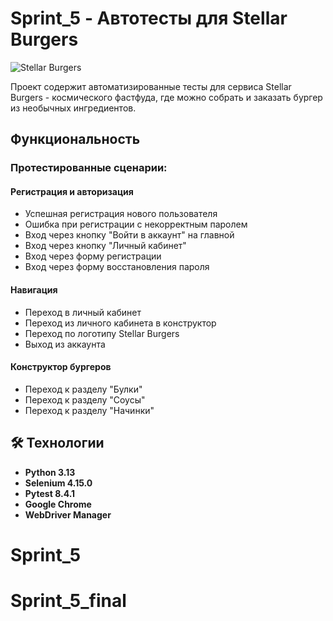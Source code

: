 # Sprint_5 - Автотесты для Stellar Burgers

![Stellar Burgers](https://stellarburgers.education-services.ru/)

Проект содержит автоматизированные тесты для сервиса Stellar Burgers - космического фастфуда, где можно собрать и заказать бургер из необычных ингредиентов.

## Функциональность

### Протестированные сценарии:

#### Регистрация и авторизация
- Успешная регистрация нового пользователя
- Ошибка при регистрации с некорректным паролем
- Вход через кнопку "Войти в аккаунт" на главной
- Вход через кнопку "Личный кабинет"
- Вход через форму регистрации
- Вход через форму восстановления пароля

#### Навигация
- Переход в личный кабинет
- Переход из личного кабинета в конструктор
- Переход по логотипу Stellar Burgers
- Выход из аккаунта

#### Конструктор бургеров
- Переход к разделу "Булки"
- Переход к разделу "Соусы" 
- Переход к разделу "Начинки"

## 🛠 Технологии

- **Python 3.13**
- **Selenium 4.15.0**
- **Pytest 8.4.1**
- **Google Chrome**
- **WebDriver Manager**
# Sprint_5
 
# Sprint_5_final

